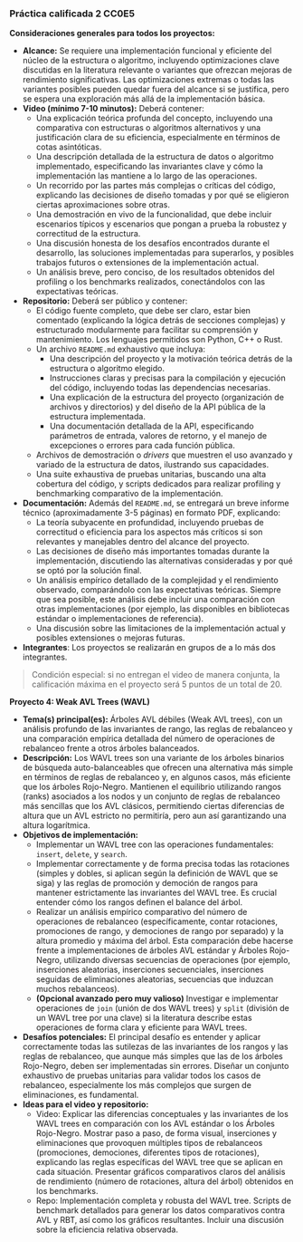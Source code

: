 ### **Práctica calificada 2 CC0E5**

**Consideraciones generales para todos los proyectos:**

* **Alcance:** Se requiere una implementación funcional y eficiente del núcleo de la estructura o algoritmo, incluyendo optimizaciones clave discutidas en la literatura relevante o variantes que ofrezcan mejoras de rendimiento significativas. Las optimizaciones extremas o todas las variantes posibles pueden quedar fuera del alcance si se justifica, pero se espera una exploración más allá de la implementación básica.
* **Video (mínimo 7-10 minutos):** Deberá contener:
    * Una explicación teórica profunda del concepto, incluyendo una comparativa con estructuras o algoritmos alternativos y una justificación clara de su eficiencia, especialmente en términos de cotas asintóticas.
    * Una descripción detallada de la estructura de datos o algoritmo implementado, especificando las invariantes clave y cómo la implementación las mantiene a lo largo de las operaciones.
    * Un recorrido por las partes más complejas o críticas del código, explicando las decisiones de diseño tomadas y por qué se eligieron ciertas aproximaciones sobre otras.
    * Una demostración en vivo de la funcionalidad, que debe incluir escenarios típicos y escenarios que pongan a prueba la robustez y correctitud de la estructura.
    * Una discusión honesta de los desafíos encontrados durante el desarrollo, las soluciones implementadas para superarlos, y posibles trabajos futuros o extensiones de la implementación actual.
    * Un análisis breve, pero conciso, de los resultados obtenidos del profiling o los benchmarks realizados, conectándolos con las expectativas teóricas.
* **Repositorio:** Deberá ser público y contener:
    * El código fuente completo, que debe ser claro, estar bien comentado (explicando la lógica detrás de secciones complejas) y estructurado modularmente para facilitar su comprensión y mantenimiento. Los lenguajes permitidos son Python, C++ o Rust.
    * Un archivo `README.md` exhaustivo que incluya:
        * Una descripción del proyecto y la motivación teórica detrás de la estructura o algoritmo elegido.
        * Instrucciones claras y precisas para la compilación y ejecución del código, incluyendo todas las dependencias necesarias.
        * Una explicación de la estructura del proyecto (organización de archivos y directorios) y del diseño de la API pública de la estructura implementada.
        * Una documentación detallada de la API, especificando parámetros de entrada, valores de retorno, y el manejo de excepciones o errores para cada función pública.
    * Archivos de demostración o *drivers* que muestren el uso avanzado y variado de la estructura de datos, ilustrando sus capacidades.
    * Una suite exhaustiva de pruebas unitarias, buscando una alta cobertura del código, y scripts dedicados para realizar profiling y benchmarking comparativo de la implementación.
* **Documentación:** Además del `README.md`, se entregará un breve informe técnico (aproximadamente 3-5 páginas) en formato PDF, explicando:
    * La teoría subyacente en profundidad, incluyendo pruebas de correctitud o eficiencia para los aspectos más críticos si son relevantes y manejables dentro del alcance del proyecto.
    * Las decisiones de diseño más importantes tomadas durante la implementación, discutiendo las alternativas consideradas y por qué se optó por la solución final.
    * Un análisis empírico detallado de la complejidad y el rendimiento observado, comparándolo con las expectativas teóricas. Siempre que sea posible, este análisis debe incluir una comparación con otras implementaciones (por ejemplo, las disponibles en bibliotecas estándar o implementaciones de referencia).
    * Una discusión sobre las limitaciones de la implementación actual y posibles extensiones o mejoras futuras.
* **Integrantes**: Los proyectos se realizarán en grupos de a lo más dos integrantes.

> Condición especial: si no entregan el video de manera conjunta, la calificación máxima en el proyecto será 5 puntos de un total de 20.

**Proyecto 4: Weak AVL Trees (WAVL)**

* **Tema(s) principal(es):** Árboles AVL débiles (Weak AVL trees), con un análisis profundo de las invariantes de rango, las reglas de rebalanceo y una comparación empírica detallada del número de operaciones de rebalanceo frente a otros árboles balanceados.
* **Descripción:** Los WAVL trees son una variante de los árboles binarios de búsqueda auto-balanceables que ofrecen una alternativa más simple en términos de reglas de rebalanceo y, en algunos casos, más eficiente que los árboles Rojo-Negro. Mantienen el equilibrio utilizando rangos (ranks) asociados a los nodos y un conjunto de reglas de rebalanceo más sencillas que los AVL clásicos, permitiendo ciertas diferencias de altura que un AVL estricto no permitiría, pero aun así garantizando una altura logarítmica.
* **Objetivos de implementación:**
    -  Implementar un WAVL tree con las operaciones fundamentales: `insert`, `delete`, y `search`.
    -  Implementar correctamente y de forma precisa todas las rotaciones (simples y dobles, si aplican según la definición de WAVL que se siga) y las reglas de promoción y democión de rangos para mantener estrictamente las invariantes del WAVL tree. Es crucial entender cómo los rangos definen el balance del árbol.
    -  Realizar un análisis empírico comparativo del número de operaciones de rebalanceo (específicamente, contar rotaciones, promociones de rango, y demociones de rango por separado) y la altura promedio y máxima del árbol. Esta comparación debe hacerse frente a implementaciones de árboles AVL estándar y Árboles Rojo-Negro, utilizando diversas secuencias de operaciones (por ejemplo, inserciones aleatorias, inserciones secuenciales, inserciones seguidas de eliminaciones aleatorias, secuencias que induzcan muchos rebalanceos).
    -  **(Opcional avanzado pero muy valioso)** Investigar e implementar operaciones de `join` (unión de dos WAVL trees) y `split` (división de un WAVL tree por una clave) si la literatura describe estas operaciones de forma clara y eficiente para WAVL trees.
* **Desafíos potenciales:** El principal desafío es entender y aplicar correctamente todas las sutilezas de las invariantes de los rangos y las reglas de rebalanceo, que aunque más simples que las de los árboles Rojo-Negro, deben ser implementadas sin errores. Diseñar un conjunto exhaustivo de pruebas unitarias para validar todos los casos de rebalanceo, especialmente los más complejos que surgen de eliminaciones, es fundamental.
* **Ideas para el video y repositorio:**
    * Video: Explicar las diferencias conceptuales y las invariantes de los WAVL trees en comparación con los AVL estándar o los Árboles Rojo-Negro. Mostrar paso a paso, de forma visual, inserciones y eliminaciones que provoquen múltiples tipos de rebalanceos (promociones, demociones, diferentes tipos de rotaciones), explicando las reglas específicas del WAVL tree que se aplican en cada situación. Presentar gráficos comparativos claros del análisis de rendimiento (número de rotaciones, altura del árbol) obtenidos en los benchmarks.
    * Repo: Implementación completa y robusta del WAVL tree. Scripts de benchmark detallados para generar los datos comparativos contra AVL y RBT, así como los gráficos resultantes. Incluir una discusión sobre la eficiencia relativa observada.
